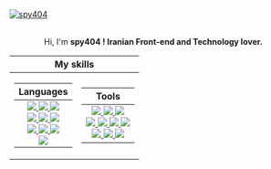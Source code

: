 <a href="https://github.com/spy404" target="_blank">
  <img src="https://s2.uupload.ir/files/github-header-image_zm3n.jpg" border="0" alt="spy404" align="center"/>
</a>
<br />
<br />
<p align="center"> Hi, I'm <b> spy404 <b>! Iranian <b> Front-end </b> and <b> Technology </b> lover. </p>


<table align="center">
  <thead>
    <tr>
      <th colspan="2">
        My skills
      </th>
    </tr>
  </thead>
  <tbody>
    <tr>
    <td>
      <table>
        <thead>
          <tr>
            <th>
              Languages
            </th>
          </tr>
        </thead>
        <tbody align="center">
          <td>
            <a href="https://developer.mozilla.org/en-US/docs/Web/CSS/">
              <img src="https://img.shields.io/badge/css3-%231572B6.svg?style=for-the-badge&logo=css3&logoColor=white" />
            </a>
            <a href="https://developer.mozilla.org/en-US/docs/Web/HTML/">
              <img src="https://img.shields.io/badge/html5-%23E34F26.svg?style=for-the-badge&logo=html5&logoColor=white" />
            </a>
            <a href="https://developer.mozilla.org/en-US/docs/Web/JavaScript/">
              <img src="https://img.shields.io/badge/javascript-%23323330.svg?style=for-the-badge&logo=javascript&logoColor=%23F7DF1E" />
            </a>
            <br />
            <a href="https://www.php.net/">
              <img src="https://img.shields.io/badge/php-%23777BB4.svg?style=for-the-badge&logo=php&logoColor=white" />
            </a>
            <a href="https://learn.microsoft.com/en-us/powershell/">
              <img src="https://img.shields.io/badge/PowerShell-%235391FE.svg?style=for-the-badge&logo=powershell&logoColor=white" />
            </a>
            <a href="https://www.python.org/">
              <img src="https://img.shields.io/badge/python-3670A0?style=for-the-badge&logo=python&logoColor=ffdd54" />
            </a>
            <br />
            <a href="https://www.ruby-lang.org/en/">
              <img src="https://img.shields.io/badge/ruby-%23CC342D.svg?style=for-the-badge&logo=ruby&logoColor=white" />
            </a>
            <a href="https://www.shellscript.sh/">
              <img src="https://img.shields.io/badge/shell_script-%23121011.svg?style=for-the-badge&logo=gnu-bash&logoColor=white" />
            </a>
            <a href="https://www.typescriptlang.org/">
              <img src="https://img.shields.io/badge/typescript-%23007ACC.svg?style=for-the-badge&logo=typescript&logoColor=white" />
            </a>
            <br />
            <a href="https://en.wikipedia.org/wiki/Markdown/">
              <img src="https://img.shields.io/badge/markdown-%23000000.svg?style=for-the-badge&logo=markdown&logoColor=white" />
            </a>
          </td>
        </tbody>
      </table>
    </td>
    <td>
      <table>
        <thead>
          <tr>
            <th>
              Tools
            </th>
          </tr>
        </thead>
        <tbody align="center">
          <td>
            <a href="https://www.dropbox.com/">
              <img src="https://img.shields.io/badge/Dropbox-%233B4D98.svg?style=for-the-badge&logo=Dropbox&logoColor=white" />
            </a>
            <a href="https://drive.google.com/">
              <img src="https://img.shields.io/badge/Google%20Drive-4285F4?style=for-the-badge&logo=googledrive&logoColor=white" />
            </a>
            <a href="https://onedrive.live.com/">
              <img src="https://img.shields.io/badge/OneDrive-0078D4.svg?style=for-the-badge&logo=microsoftonedrive&logoColor=white" />
            </a>
            <br />
            <a href="https://www.git-scm.com/">
              <img src="https://img.shields.io/badge/git-%23F05033.svg?style=for-the-badge&logo=git&logoColor=white" />
            </a>
            <a href="https://www.github.com/">
              <img src="https://img.shields.io/badge/github-%23121011.svg?style=for-the-badge&logo=github&logoColor=white" />
            </a>
            <a href="https://www.notion.so/">
              <img src="https://img.shields.io/badge/Notion-%23000000.svg?style=for-the-badge&logo=notion&logoColor=white" />
            </a>
            <a href="https://github.com/microsoft/terminal/">
              <img src="https://img.shields.io/badge/Windows%20Terminal-%234D4D4D.svg?style=for-the-badge&logo=windows-terminal&logoColor=white" />
            </a>
            <br />
            <a href="https://www.heroku.com/">
              <img src="https://img.shields.io/badge/heroku-%23430098.svg?style=for-the-badge&logo=heroku&logoColor=white" />
            </a>
            <a href="https://www.netlify.com/">
              <img src="https://img.shields.io/badge/netlify-%23000000.svg?style=for-the-badge&logo=netlify&logoColor=#00C7B7" />
            </a>
            <a href="https://vercel.com/">
              <img src="https://img.shields.io/badge/vercel-%23000000.svg?style=for-the-badge&logo=vercel&logoColor=white" />
            </a>
          </td>
        </tbody>
      </table>
    </tr>
  </tbody>
</table>
